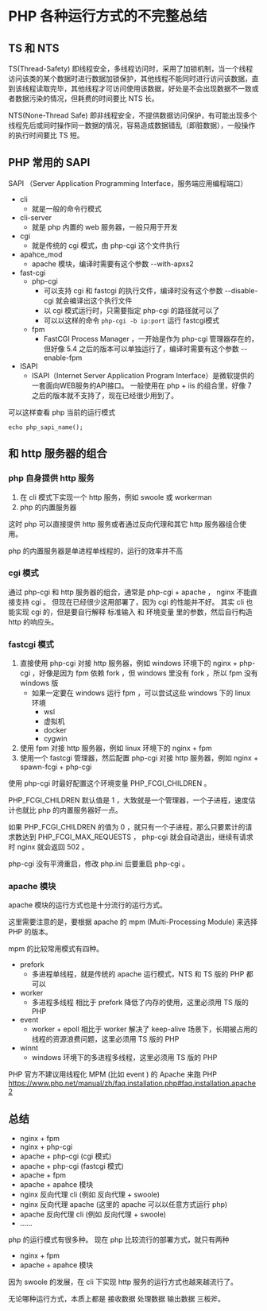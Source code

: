 PHP 各种运行方式的不完整总结
================================

## TS 和 NTS

TS(Thread-Safety) 即线程安全，多线程访问时，采用了加锁机制，当一个线程访问该类的某个数据时进行数据加锁保护，其他线程不能同时进行访问该数据，直到该线程读取完毕，其他线程才可访问使用该数据，好处是不会出现数据不一致或者数据污染的情况，但耗费的时间要比 NTS 长。

NTS(None-Thread Safe) 即非线程安全，不提供数据访问保护，有可能出现多个线程先后或同时操作同一数据的情况，容易造成数据错乱（即脏数据），一般操作的执行时间要比 TS 短。

## PHP 常用的 SAPI

SAPI （Server Application Programming Interface，服务端应用编程端口）

- cli
    - 就是一般的命令行模式
- cli-server
    - 就是 php 内置的 web 服务器，一般只用于开发
- cgi
    - 就是传统的 cgi 模式，由 php-cgi 这个文件执行
- apahce_mod
    - apache 模块，编译时需要有这个参数 --with-apxs2
- fast-cgi
    - php-cgi
        - 可以支持 cgi 和 fastcgi 的执行文件，编译时没有这个参数 --disable-cgi 就会编译出这个执行文件
        - 以 cgi 模式运行时，只需要指定 php-cgi 的路径就可以了
        - 可以以这样的命令 `php-cgi -b ip:port` 运行 fastcgi模式
    - fpm
        - FastCGI Process Manager ，一开始是作为 php-cgi 管理器存在的，但好像 5.4 之后的版本可以单独运行了，编译时需要有这个参数 --enable-fpm
- ISAPI
    - ISAPI（Internet Server Application Program Interface）是微软提供的一套面向WEB服务的API接口。
    一般使用在 php + iis 的组合里，好像 7 之后的版本就不支持了，现在已经很少用到了。

可以这样查看 php 当前的运行模式
```
echo php_sapi_name();
```

## 和 http 服务器的组合

### php 自身提供 http 服务

1. 在 cli 模式下实现一个 http 服务，例如 swoole 或 workerman
2. php 的内置服务器

这时 php 可以直接提供 http 服务或者通过反向代理和其它 http 服务器组合使用。

php 的内置服务器是单进程单线程的，运行的效率并不高

### cgi 模式

通过 php-cgi 和 http 服务器的组合，通常是 php-cgi + apache ， nginx 不能直接支持 cgi 。
但现在已经很少这用部署了，因为 cgi 的性能并不好。
其实 cli 也能实现 cgi 的，但是要自行解释 标准输入 和 环境变量 里的参数，然后自行构造 http 的响应头。

### fastcgi 模式

1. 直接使用 php-cgi 对接 http 服务器，例如 windows 环境下的 nginx + php-cgi ，好像是因为 fpm 依赖 fork ，但 windows 里没有 fork ，所以 fpm 没有 windows 版
    - 如果一定要在 windows 运行 fpm ，可以尝试这些 windows 下的 linux 环境
        - wsl
        - 虚拟机
        - docker
        - cygwin
2. 使用 fpm 对接 http 服务器，例如 linux 环境下的 nginx + fpm
3. 使用一个 fastcgi 管理器，然后配置 php-cgi 对接 http 服务器，例如 nginx + spawn-fcgi + php-cgi

使用 php-cgi 时最好配置这个环境变量 PHP_FCGI_CHILDREN 。

PHP_FCGI_CHILDREN 默认值是 1 ，大致就是一个管理器，一个子进程，速度估计也就比 php 的内置服务器好一点。

如果 PHP_FCGI_CHILDREN 的值为 0 ，就只有一个子进程，那么只要累计的请求数达到 PHP_FCGI_MAX_REQUESTS ， php-cgi 就会自动退出，继续有请求时 nginx 就会返回 502 。

php-cgi 没有平滑重启，修改 php.ini 后要重启 php-cgi 。

### apache 模块

apache 模块的运行方式也是十分流行的运行方式。

这里需要注意的是，要根据 apache 的 mpm (Multi-Processing Module) 来选择 PHP 的版本。

mpm 的比较常用模式有四种。
- prefork
    - 多进程单线程，就是传统的 apache 运行模式，NTS 和 TS 版的 PHP 都可以
- worker
    - 多进程多线程 相比于 prefork 降低了内存的使用，这里必须用 TS 版的 PHP
- event
    - worker + epoll 相比于 worker 解决了 keep-alive 场景下，长期被占用的线程的资源浪费问题，这里必须用 TS 版的 PHP
- winnt
    - windows 环境下的多进程多线程，这里必须用 TS 版的 PHP

PHP 官方不建议用线程化 MPM (比如 event ) 的 Apache 来跑 PHP
https://www.php.net/manual/zh/faq.installation.php#faq.installation.apache2

## 总结

- nginx + fpm
- nginx + php-cgi
- apache + php-cgi (cgi 模式)
- apache + php-cgi (fastcgi 模式)
- apache + fpm
- apache + apahce 模块
- nginx 反向代理 cli (例如 反向代理 + swoole)
- nginx 反向代理 apache (这里的 apache 可以以任意方式运行 php)
- apache 反向代理 cli (例如 反向代理 + swoole)
- ......

php 的运行模式有很多种。
现在 php 比较流行的部署方式，就只有两种
- nginx + fpm
- apache + apahce 模块

因为 swoole 的发展，在 cli 下实现 http 服务的运行方式也越来越流行了。

无论哪种运行方式，本质上都是 接收数据 处理数据 输出数据 三板斧。
